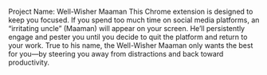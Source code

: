 Project Name: Well-Wisher Maaman
This Chrome extension is designed to keep you focused. If you spend too much time on social media platforms, an “irritating uncle” (Maaman) will appear on your screen. 
He’ll persistently engage and pester you until you decide to quit the platform and return to your work.
True to his name, the Well-Wisher Maaman only wants the best for you—by steering you away from distractions and back toward productivity.


